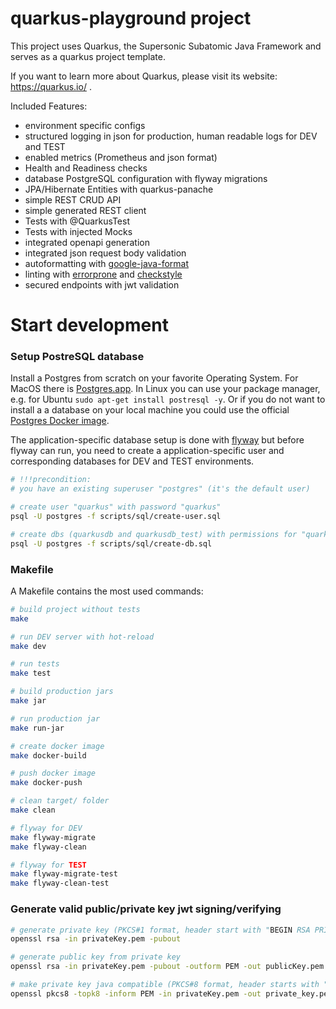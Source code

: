 # quarkus-playground project

This project uses Quarkus, the Supersonic Subatomic Java Framework and
serves as a quarkus project template.

If you want to learn more about Quarkus, please visit its website:
https://quarkus.io/ .

Included Features:

* environment specific configs
* structured logging in json for production, human readable logs for DEV and TEST
* enabled metrics (Prometheus and json format)
* Health and Readiness checks
* database PostgreSQL configuration with flyway migrations
* JPA/Hibernate Entities with quarkus-panache
* simple REST CRUD API
* simple generated REST client
* Tests with @QuarkusTest
* Tests with injected Mocks
* integrated openapi generation
* integrated json request body validation
* autoformatting with [google-java-format](https://github.com/google/google-java-format)
* linting with [errorprone](https://errorprone.info/) and [checkstyle](https://maven.apache.org/plugins/maven-checkstyle-plugin/index.html)
* secured endpoints with jwt validation


# Start development

### Setup PostreSQL database

Install a Postgres from scratch on your favorite Operating System. For
MacOS there is [Postgres.app](https://postgresapp.com/). In Linux you
can use your package manager, e.g. for Ubuntu `sudo apt-get install
postresql -y`. Or if you do not want to install a a database on your local machine
you could use the official [Postgres Docker image](https://hub.docker.com/_/postgres).

The application-specific database setup is done with
[flyway](https://flywaydb.org/) but before flyway can run, you need to create a
application-specific user and corresponding databases for DEV and
TEST environments.

``` bash
# !!!precondition:
# you have an existing superuser "postgres" (it's the default user)

# create user "quarkus" with password "quarkus"
psql -U postgres -f scripts/sql/create-user.sql

# create dbs (quarkusdb and quarkusdb_test) with permissions for "quarkus" user
psql -U postgres -f scripts/sql/create-db.sql
```


### Makefile

A Makefile contains the most used commands:

``` bash
# build project without tests
make

# run DEV server with hot-reload
make dev

# run tests
make test

# build production jars
make jar

# run production jar
make run-jar

# create docker image
make docker-build

# push docker image
make docker-push

# clean target/ folder
make clean

# flyway for DEV
make flyway-migrate
make flyway-clean

# flyway for TEST
make flyway-migrate-test
make flyway-clean-test
```


### Generate valid public/private key jwt signing/verifying

``` bash
# generate private key (PKCS#1 format, header start with "BEGIN RSA PRIVATE KEY")
openssl rsa -in privateKey.pem -pubout

# generate public key from private key
openssl rsa -in privateKey.pem -pubout -outform PEM -out publicKey.pem

# make private key java compatible (PKCS#8 format, header starts with "BEGIN PRIVATE KEY")
openssl pkcs8 -topk8 -inform PEM -in privateKey.pem -out private_key.pem -nocrypt
```
